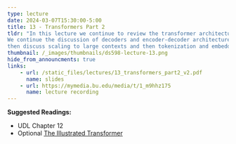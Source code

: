 ```yaml
---
type: lecture
date: 2024-03-07T15:30:00-5:00
title: 13 - Transformers Part 2
tldr: "In this lecture we continue to review the transformer architecture.
We continue the discussion of decoders and encoder-decoder architectures, 
then discuss scaling to large contexts and then tokenization and embedding."
thumbnail: /_images/thumbnails/ds598-lecture-13.png
hide_from_announcments: true
links: 
    - url: /static_files/lectures/13_transformers_part2_v2.pdf
      name: slides
    - url: https://mymedia.bu.edu/media/t/1_m9hhz175
      name: lecture recording
---
```

**Suggested Readings:**
- UDL Chapter 12
- Optional [The Illustrated Transformer](https://jalammar.github.io/illustrated-transformer/)